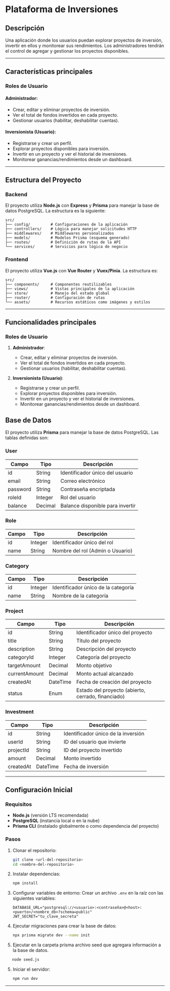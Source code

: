 # Plataforma de Inversiones

## Descripción

Una aplicación donde los usuarios puedan explorar proyectos de inversión, invertir en ellos y monitorear sus rendimientos. Los administradores tendrán el control de agregar y gestionar los proyectos disponibles.

---

## Características principales

### Roles de Usuario

#### Administrador:

- Crear, editar y eliminar proyectos de inversión.
- Ver el total de fondos invertidos en cada proyecto.
- Gestionar usuarios (habilitar, deshabilitar cuentas).

#### Inversionista (Usuario):

- Registrarse y crear un perfil.
- Explorar proyectos disponibles para inversión.
- Invertir en un proyecto y ver el historial de inversiones.
- Monitorear ganancias/rendimientos desde un dashboard.

---

## Estructura del Proyecto

### Backend

El proyecto utiliza **Node.js** con **Express** y **Prisma** para manejar la base de datos PostgreSQL. La estructura es la siguiente:

```
src/
├── config/         # Configuraciones de la aplicación
├── controllers/    # Lógica para manejar solicitudes HTTP
├── middlewares/    # Middlewares personalizados
├── models/         # Modelos Prisma (esquema generado)
├── routes/         # Definición de rutas de la API
└── services/       # Servicios para lógica de negocio
```

### Frontend

El proyecto utiliza **Vue.js** con **Vue Router** y **Vuex/Pinia**. La estructura es:

```
src/
├── components/     # Componentes reutilizables
├── views/          # Vistas principales de la aplicación
├── store/          # Manejo del estado global
├── router/         # Configuración de rutas
└── assets/         # Recursos estáticos como imágenes y estilos
```

---

## Funcionalidades principales

### Roles de Usuario

1. **Administrador**:

   - Crear, editar y eliminar proyectos de inversión.
   - Ver el total de fondos invertidos en cada proyecto.
   - Gestionar usuarios (habilitar, deshabilitar cuentas).

2. **Inversionista (Usuario)**:
   - Registrarse y crear un perfil.
   - Explorar proyectos disponibles para inversión.
   - Invertir en un proyecto y ver el historial de inversiones.
   - Monitorear ganancias/rendimientos desde un dashboard.

## Base de Datos

El proyecto utiliza **Prisma** para manejar la base de datos PostgreSQL. Las tablas definidas son:

### User

| Campo    | Tipo    | Descripción                      |
| -------- | ------- | -------------------------------- |
| id       | String  | Identificador único del usuario  |
| email    | String  | Correo electrónico               |
| password | String  | Contraseña encriptada            |
| roleId   | Integer | Rol del usuario                  |
| balance  | Decimal | Balance disponible para invertir |

### Role

| Campo | Tipo    | Descripción                      |
| ----- | ------- | -------------------------------- |
| id    | Integer | Identificador único del rol      |
| name  | String  | Nombre del rol (Admin o Usuario) |

### Category

| Campo | Tipo    | Descripción                         |
| ----- | ------- | ----------------------------------- |
| id    | Integer | Identificador único de la categoría |
| name  | String  | Nombre de la categoría              |

### Project

| Campo         | Tipo     | Descripción                                        |
| ------------- | -------- | -------------------------------------------------- |
| id            | String   | Identificador único del proyecto                   |
| title         | String   | Título del proyecto                                |
| description   | String   | Descripción del proyecto                           |
| categoryId    | Integer  | Categoría del proyecto                             |
| targetAmount  | Decimal  | Monto objetivo                                     |
| currentAmount | Decimal  | Monto actual alcanzado                             |
| createdAt     | DateTime | Fecha de creación del proyecto                     |
| status        | Enum     | Estado del proyecto (abierto, cerrado, financiado) |

### Investment

| Campo     | Tipo     | Descripción                         |
| --------- | -------- | ----------------------------------- |
| id        | String   | Identificador único de la inversión |
| userId    | String   | ID del usuario que invierte         |
| projectId | String   | ID del proyecto invertido           |
| amount    | Decimal  | Monto invertido                     |
| createdAt | DateTime | Fecha de inversión                  |

---

## Configuración Inicial

### Requisitos

- **Node.js** (versión LTS recomendada)
- **PostgreSQL** (instancia local o en la nube)
- **Prisma CLI** (instalado globalmente o como dependencia del proyecto)

### Pasos

1. Clonar el repositorio:

   ```bash
   git clone <url-del-repositorio>
   cd <nombre-del-repositorio>
   ```

2. Instalar dependencias:

   ```bash
   npm install
   ```

3. Configurar variables de entorno:
   Crear un archivo `.env` en la raíz con las siguientes variables:

   ```env
   DATABASE_URL="postgresql://<usuario>:<contraseña>@<host>:<puerto>/<nombre_db>?schema=public"
   JWT_SECRET="tu_clave_secreta"
   ```

4. Ejecutar migraciones para crear la base de datos:

   ```bash
   npx prisma migrate dev --name init
   ```

5. Ejecutar en la carpeta prisma archivo seed que agregara información a la base de datos.

```bash
   node seed.js
```

5. Iniciar el servidor:
   ```bash
   npm run dev
   ```

---
